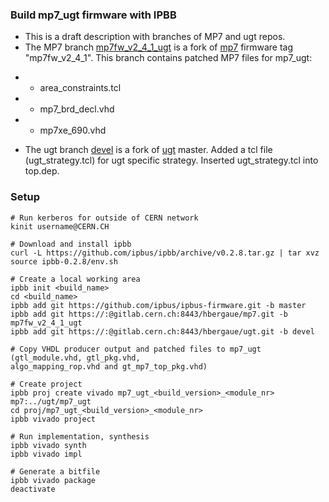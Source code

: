 ### Build mp7_ugt firmware with IPBB ###

* This is a draft description with branches of MP7 and ugt repos.
* The MP7 branch [mp7fw_v2_4_1_ugt](https://gitlab.cern.ch/hbergaue/mp7) is a fork
of [mp7](https://gitlab.cern.ch/cms-cactus/firmware/mp7) firmware tag "mp7fw_v2_4_1".
This branch contains patched MP7 files for mp7_ugt:
- - area_constraints.tcl
- - mp7_brd_decl.vhd
- - mp7xe_690.vhd
* The ugt branch [devel](https://gitlab.cern.ch/hbergaue/ugt) is a fork
of [ugt](https://gitlab.cern.ch/cms-cactus/svn2git/firmware) master.
Added a tcl file (ugt_strategy.tcl) for ugt specific strategy. Inserted ugt_strategy.tcl
into top.dep.

### Setup ###

    # Run kerberos for outside of CERN network
    kinit username@CERN.CH

    # Download and install ipbb
    curl -L https://github.com/ipbus/ipbb/archive/v0.2.8.tar.gz | tar xvz
    source ipbb-0.2.8/env.sh

    # Create a local working area
    ipbb init <build_name>
    cd <build_name>
    ipbb add git https://github.com/ipbus/ipbus-firmware.git -b master
    ipbb add git https://:@gitlab.cern.ch:8443/hbergaue/mp7.git -b mp7fw_v2_4_1_ugt
    ipbb add git https://:@gitlab.cern.ch:8443/hbergaue/ugt.git -b devel

    # Copy VHDL producer output and patched files to mp7_ugt (gtl_module.vhd, gtl_pkg.vhd,
    algo_mapping_rop.vhd and gt_mp7_top_pkg.vhd)

    # Create project 
    ipbb proj create vivado mp7_ugt_<build_version>_<module_nr> mp7:../ugt/mp7_ugt
    cd proj/mp7_ugt_<build_version>_<module_nr>
    ipbb vivado project

    # Run implementation, synthesis
    ipbb vivado synth
    ipbb vivado impl
    
    # Generate a bitfile
    ipbb vivado package
    deactivate

